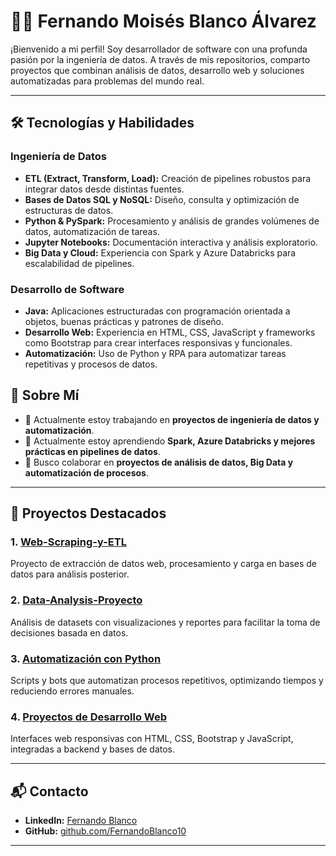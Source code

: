 # 👨‍💻 Fernando Moisés Blanco Álvarez

¡Bienvenido a mi perfil! Soy desarrollador de software con una profunda pasión por la ingeniería de datos. A través de mis repositorios, comparto proyectos que combinan análisis de datos, desarrollo web y soluciones automatizadas para problemas del mundo real.

---

## 🛠️ Tecnologías y Habilidades

### Ingeniería de Datos
- **ETL (Extract, Transform, Load):** Creación de pipelines robustos para integrar datos desde distintas fuentes.
- **Bases de Datos SQL y NoSQL:** Diseño, consulta y optimización de estructuras de datos.
- **Python & PySpark:** Procesamiento y análisis de grandes volúmenes de datos, automatización de tareas.
- **Jupyter Notebooks:** Documentación interactiva y análisis exploratorio.
- **Big Data y Cloud:** Experiencia con Spark y Azure Databricks para escalabilidad de pipelines.

### Desarrollo de Software
- **Java:** Aplicaciones estructuradas con programación orientada a objetos, buenas prácticas y patrones de diseño.
- **Desarrollo Web:** Experiencia en HTML, CSS, JavaScript y frameworks como Bootstrap para crear interfaces responsivas y funcionales.
- **Automatización:** Uso de Python y RPA para automatizar tareas repetitivas y procesos de datos.

## 🚀 Sobre Mí

- 🔭 Actualmente estoy trabajando en **proyectos de ingeniería de datos y automatización**.  
- 🌱 Actualmente estoy aprendiendo **Spark, Azure Databricks y mejores prácticas en pipelines de datos**.  
- 👯 Busco colaborar en **proyectos de análisis de datos, Big Data y automatización de procesos**.   

---

## 📂 Proyectos Destacados

### 1. [Web-Scraping-y-ETL](https://github.com/FernandoBlanco10/Web-Scraping-y-ETL)
Proyecto de extracción de datos web, procesamiento y carga en bases de datos para análisis posterior.

### 2. [Data-Analysis-Proyecto](https://github.com/FernandoBlanco10/Data-Analysis-Proyecto)
Análisis de datasets con visualizaciones y reportes para facilitar la toma de decisiones basada en datos.

### 3. [Automatización con Python](https://github.com/FernandoBlanco10)
Scripts y bots que automatizan procesos repetitivos, optimizando tiempos y reduciendo errores manuales.

### 4. [Proyectos de Desarrollo Web](https://github.com/FernandoBlanco10)
Interfaces web responsivas con HTML, CSS, Bootstrap y JavaScript, integradas a backend y bases de datos.

---

## 📬 Contacto

- **LinkedIn:** [Fernando Blanco](https://www.linkedin.com/in/fernandoblanco-dev)  
- **GitHub:** [github.com/FernandoBlanco10](https://github.com/FernandoBlanco10)

---

